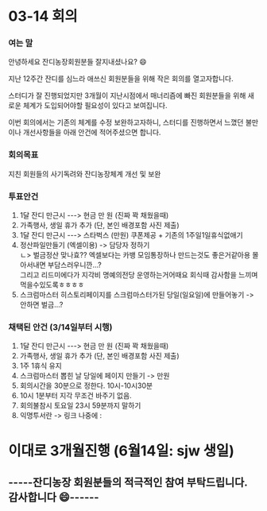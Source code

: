 # 03-14 회의 



### 여는 말

안녕하세요 잔디농장회원분들 잘지내셨나요? :smile:

지난 12주간 잔디를 심느라 애쓰신 회원분들을 위해 작은 회의를 열고자합니다. 

스터디가 잘 진행되었지만 3개월이 지난시점에서 매너리즘에 빠진 회원분들을 위해 
새로운 체계가 도입되어야할 필요성이 있다고 보여집니다.

이번 회의에서는 기존의 체계를 수정 보완하고자하니, 스터디를 진행하면서 느꼈던 불만이나 개선사항들을 아래 안건에 적어주셨으면 합니다. 





### 회의목표

지친 회원들의 사기독려와 잔디농장체계 개선 및 보완


### 투표안건

1.  1달 잔디 만근시 ---> 현금 만 원 (진짜 꽉 채웠을때)
2.  가족행사, 생일 휴가 추가 (단, 본인 배경포함 사진 제출)
3.  1달 잔디 만근시 ---> 스타벅스 (만원) 쿠폰제공 + 기존의 1주일1일휴식없애기 
4.  정산파일만들기 (엑셀이용) -> 담당자 정하기 <br/>
       ㄴ> 벌금정산 맞나효?? 엑셀보다는 카뱅 모임통장하나 만드는것도 좋은거같아용 몰아서내면 부담스러우니깐...? <br/>
       그리고 리드미에다가 지각비 명예의전당 운영하는거어때요 회식때 감사함을 느끼며 먹을수있도록ㅎㅎㅎㅎ  
4.  스크럼마스터 히스토리페이지를 스크럼마스터가된 당일(일요일)에 만들어놓기 ->안하면 벌금...?


### 채택된 안건 (3/14일부터 시행) 
1.  1달 잔디 만근시 ---> 현금 만 원 (진짜 꽉 채웠을때)
2.  가족행사, 생일 휴가 추가 (단, 본인 배경포함 사진 제출)
3.  1주 1휴식 유지
4.  스크럼마스터 뽑힌 날 당일에 페이지 만들기 -> 만원
5.  회의시간을 30분으로 정한다. 10시-10시30분 
6.  10시 1분부터 지각 무조건 바주기 없음.
7.  회의불참시 토요일 23시 59분까지 말하기 
8.  익명투서란 -> 링크 나중에 : 


# 이대로 3개월진행 (6월14일: sjw 생일) 


## -----잔디농장 회원분들의 적극적인 참여 부탁드립니다. 감사합니다 :smile:------
